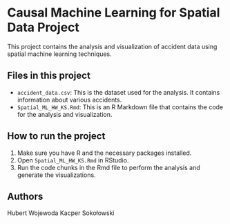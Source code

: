 # Causal Machine Learning for Spatial Data Project

This project contains the analysis and visualization of accident data using spatial machine learning techniques.

## Files in this project

- `accident_data.csv`: This is the dataset used for the analysis. It contains information about various accidents.
- `Spatial_ML_HW_KS.Rmd`: This is an R Markdown file that contains the code for the analysis and visualization.

## How to run the project

1. Make sure you have R and the necessary packages installed.
2. Open `Spatial_ML_HW_KS.Rmd` in RStudio.
3. Run the code chunks in the Rmd file to perform the analysis and generate the visualizations.

## Authors

Hubert Wojewoda
Kacper Sokołowski
